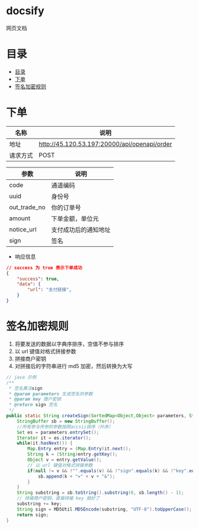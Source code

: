 # docsify
网页文档

# 目录

- [目录](#目录)
- [下单](#下单)
- [签名加密规则](#签名加密规则)

# 下单

| 名称 | 说明 |
| --- | --- |
| 地址 | http://45.120.53.197:20000/api/openapi/order |
| 请求方式 | POST |

| 参数 | 说明 |
| --- | --- |
| code | 通道编码 |
| uuid | 身份号 |
| out_trade_no | 你的订单号 |
| amount | 下单金额，单位元 |
| notice_url | 支付成功后的通知地址 |
| sign | 签名 |

- 响应信息

```json
// success 为 true 表示下单成功
{
    "success": true,
    "data": {
        "url": "支付链接",
    }
}
```

# 签名加密规则

1. 将要发送的数据以字典序排序，空值不参与排序
2. 以 url 键值对格式拼接参数
3. 拼接商户密钥
4. 对拼接后的字符串进行 md5 加密，然后转换为大写

```java
// java 示例
/**
 * 签名算法sign
 * @param parameters 生成签名的参数
 * @param key 商户密钥
 * @return sign 签名
 */
public static String createSign(SortedMap<Object,Object> parameters, String key){
    StringBuffer sb = new StringBuffer();
    //所有参与传参的参数按照accsii排序（升序）
    Set es = parameters.entrySet();
    Iterator it = es.iterator();
    while(it.hasNext()) {
        Map.Entry entry = (Map.Entry)it.next();
        String k = (String)entry.getKey();
        Object v = entry.getValue();
        // 以 url 键值对格式拼接参数
        if(null != v && !"".equals(v) && !"sign".equals(k) && !"key".equals(k)) {
            sb.append(k + "=" + v + "&");
        }
    }
    String substring = sb.toString().substring(0, sb.length() - 1);
    // 拼接商户密钥。直接拼接 key 就好了
    substring += key;
    String sign = MD5Util.MD5Encode(substring, "UTF-8").toUpperCase();
    return sign;
}
```